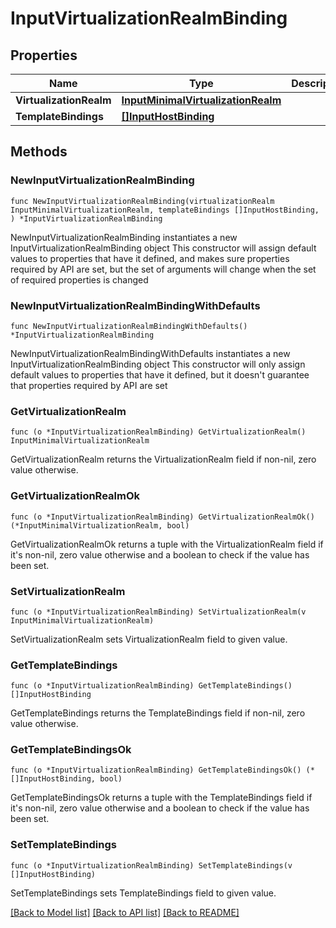 # InputVirtualizationRealmBinding

## Properties

Name | Type | Description | Notes
------------ | ------------- | ------------- | -------------
**VirtualizationRealm** | [**InputMinimalVirtualizationRealm**](InputMinimalVirtualizationRealm.md) |  | 
**TemplateBindings** | [**[]InputHostBinding**](InputHostBinding.md) |  | 

## Methods

### NewInputVirtualizationRealmBinding

`func NewInputVirtualizationRealmBinding(virtualizationRealm InputMinimalVirtualizationRealm, templateBindings []InputHostBinding, ) *InputVirtualizationRealmBinding`

NewInputVirtualizationRealmBinding instantiates a new InputVirtualizationRealmBinding object
This constructor will assign default values to properties that have it defined,
and makes sure properties required by API are set, but the set of arguments
will change when the set of required properties is changed

### NewInputVirtualizationRealmBindingWithDefaults

`func NewInputVirtualizationRealmBindingWithDefaults() *InputVirtualizationRealmBinding`

NewInputVirtualizationRealmBindingWithDefaults instantiates a new InputVirtualizationRealmBinding object
This constructor will only assign default values to properties that have it defined,
but it doesn't guarantee that properties required by API are set

### GetVirtualizationRealm

`func (o *InputVirtualizationRealmBinding) GetVirtualizationRealm() InputMinimalVirtualizationRealm`

GetVirtualizationRealm returns the VirtualizationRealm field if non-nil, zero value otherwise.

### GetVirtualizationRealmOk

`func (o *InputVirtualizationRealmBinding) GetVirtualizationRealmOk() (*InputMinimalVirtualizationRealm, bool)`

GetVirtualizationRealmOk returns a tuple with the VirtualizationRealm field if it's non-nil, zero value otherwise
and a boolean to check if the value has been set.

### SetVirtualizationRealm

`func (o *InputVirtualizationRealmBinding) SetVirtualizationRealm(v InputMinimalVirtualizationRealm)`

SetVirtualizationRealm sets VirtualizationRealm field to given value.


### GetTemplateBindings

`func (o *InputVirtualizationRealmBinding) GetTemplateBindings() []InputHostBinding`

GetTemplateBindings returns the TemplateBindings field if non-nil, zero value otherwise.

### GetTemplateBindingsOk

`func (o *InputVirtualizationRealmBinding) GetTemplateBindingsOk() (*[]InputHostBinding, bool)`

GetTemplateBindingsOk returns a tuple with the TemplateBindings field if it's non-nil, zero value otherwise
and a boolean to check if the value has been set.

### SetTemplateBindings

`func (o *InputVirtualizationRealmBinding) SetTemplateBindings(v []InputHostBinding)`

SetTemplateBindings sets TemplateBindings field to given value.



[[Back to Model list]](../README.md#documentation-for-models) [[Back to API list]](../README.md#documentation-for-api-endpoints) [[Back to README]](../README.md)


